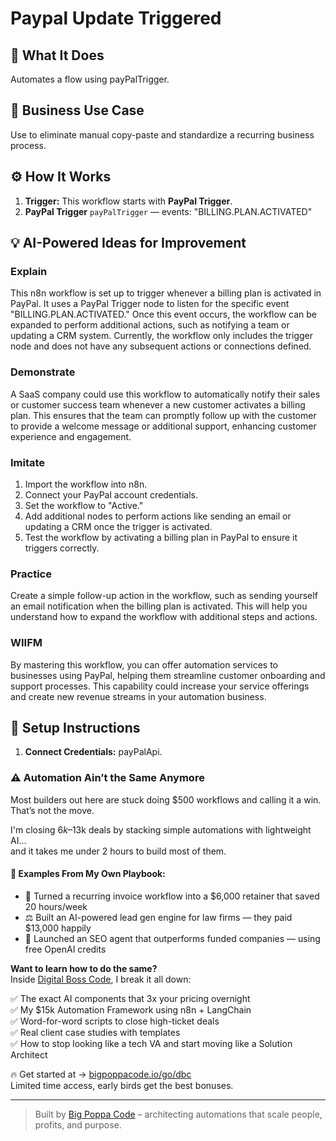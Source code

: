 # Paypal Update Triggered
## 🚀 What It Does
Automates a flow using payPalTrigger.

## 💼 Business Use Case
Use to eliminate manual copy-paste and standardize a recurring business process.

## ⚙️ How It Works
1. **Trigger:** This workflow starts with **PayPal Trigger**.
2. **PayPal Trigger** `payPalTrigger` — events: "BILLING.PLAN.ACTIVATED"

## 💡 AI-Powered Ideas for Improvement
### Explain
This n8n workflow is set up to trigger whenever a billing plan is activated in PayPal. It uses a PayPal Trigger node to listen for the specific event "BILLING.PLAN.ACTIVATED." Once this event occurs, the workflow can be expanded to perform additional actions, such as notifying a team or updating a CRM system. Currently, the workflow only includes the trigger node and does not have any subsequent actions or connections defined.

### Demonstrate
A SaaS company could use this workflow to automatically notify their sales or customer success team whenever a new customer activates a billing plan. This ensures that the team can promptly follow up with the customer to provide a welcome message or additional support, enhancing customer experience and engagement.

### Imitate
1. Import the workflow into n8n.
2. Connect your PayPal account credentials.
3. Set the workflow to "Active."
4. Add additional nodes to perform actions like sending an email or updating a CRM once the trigger is activated.
5. Test the workflow by activating a billing plan in PayPal to ensure it triggers correctly.

### Practice
Create a simple follow-up action in the workflow, such as sending yourself an email notification when the billing plan is activated. This will help you understand how to expand the workflow with additional steps and actions.

### WIIFM
By mastering this workflow, you can offer automation services to businesses using PayPal, helping them streamline customer onboarding and support processes. This capability could increase your service offerings and create new revenue streams in your automation business.

## 🔧 Setup Instructions
1. **Connect Credentials:** payPalApi.

### ⚠️ Automation Ain’t the Same Anymore

Most builders out here are stuck doing $500 workflows and calling it a win.  
That’s not the move.  

I'm closing $6k–$13k deals by stacking simple automations with lightweight AI...  
and it takes me under 2 hours to build most of them.

#### 🧠 Examples From My Own Playbook:
- 🔁 Turned a recurring invoice workflow into a $6,000 retainer that saved 20 hours/week  
- ⚖️ Built an AI-powered lead gen engine for law firms — they paid $13,000 happily  
- 🚀 Launched an SEO agent that outperforms funded companies — using free OpenAI credits  

**Want to learn how to do the same?**  
Inside [Digital Boss Code](https://bigpoppacode.io/go/dbc), I break it all down:

✅ The exact AI components that 3x your pricing overnight  
✅ My $15k Automation Framework using n8n + LangChain  
✅ Word-for-word scripts to close high-ticket deals  
✅ Real client case studies with templates  
✅ How to stop looking like a tech VA and start moving like a Solution Architect  

🔥 Get started at → [bigpoppacode.io/go/dbc](https://bigpoppacode.io/go/dbc)  
Limited time access, early birds get the best bonuses.

---
> Built by [Big Poppa Code](https://bigpoppacode.io) – architecting automations that scale people, profits, and purpose.
